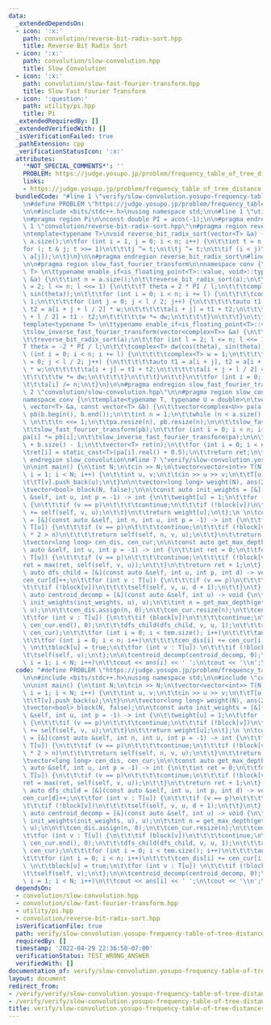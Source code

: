```yaml
---
data:
  _extendedDependsOn:
  - icon: ':x:'
    path: convolution/reverse-bit-radix-sort.hpp
    title: Reverse Bit Radix Sort
  - icon: ':x:'
    path: convolution/slow-convolution.hpp
    title: Slow Convolution
  - icon: ':x:'
    path: convolution/slow-fast-fourier-transform.hpp
    title: Slow Fast Fourier Transform
  - icon: ':question:'
    path: utility/pi.hpp
    title: Pi
  _extendedRequiredBy: []
  _extendedVerifiedWith: []
  _isVerificationFailed: true
  _pathExtension: cpp
  _verificationStatusIcon: ':x:'
  attributes:
    '*NOT_SPECIAL_COMMENTS*': ''
    PROBLEM: https://judge.yosupo.jp/problem/frequency_table_of_tree_distance
    links:
    - https://judge.yosupo.jp/problem/frequency_table_of_tree_distance
  bundledCode: "#line 1 \"verify/slow-convolution.yosupo-frequency-table-of-tree-distances.test.cpp\"\
    \n#define PROBLEM \"https://judge.yosupo.jp/problem/frequency_table_of_tree_distance\"\
    \n\n#include <bits/stdc++.h>\nusing namespace std;\n\n#line 1 \"utility/pi.hpp\"\
    \n#pragma region Pi\n\nconst double PI = acos(-1);\n\n#pragma endregion Pi\n#line\
    \ 1 \"convolution/reverse-bit-radix-sort.hpp\"\n#pragma region reverse_bit_radix_sort\n\
    \ntemplate<typename T>\nvoid reverse_bit_radix_sort(vector<T> &a) {\n\tint n =\
    \ a.size();\n\tfor (int i = 1, j = 0; i < n; i++) {\n\t\tint t = n >> 1;\n\t\t\
    for (; t & j; t >>= 1)\n\t\t\tj ^= t;\n\t\tj ^= t;\n\t\tif (i < j)\n\t\t\tswap(a[i],\
    \ a[j]);\n\t}\n}\n\n#pragma endregion reverse_bit_radix_sort\n#line 3 \"convolution/slow-fast-fourier-transform.hpp\"\
    \n\n#pragma region slow_fast_fourier_transform\n\nnamespace conv {\n\ttemplate<typename\
    \ T> \n\ttypename enable_if<is_floating_point<T>::value, void>::type\n\tslow_fast_fourier_transform(vector<complex<T>>\
    \ &a) {\n\t\tint n = a.size();\n\t\treverse_bit_radix_sort(a);\n\t\tfor (int l\
    \ = 2; l <= n; l <<= 1) {\n\t\t\tT theta = 2 * PI / l;\n\t\t\tcomplex<T> dw(cos(theta),\
    \ sin(theta));\n\t\t\tfor (int i = 0; i < n; i += l) {\n\t\t\t\tcomplex<T> w =\
    \ 1;\n\t\t\t\tfor (int j = 0; j < l / 2; j++) {\n\t\t\t\t\tauto t1 = a[i + j],\
    \ t2 = a[i + j + l / 2] * w;\n\t\t\t\t\ta[i + j] = t1 + t2;\n\t\t\t\t\ta[i + j\
    \ + l / 2] = t1 - t2;\n\t\t\t\t\tw *= dw;\n\t\t\t\t}\n\t\t\t}\n\t\t}\n\t}\n\n\t\
    template<typename T> \n\ttypename enable_if<is_floating_point<T>::value, void>::type\n\
    \tslow_inverse_fast_fourier_transform(vector<complex<T>> &a) {\n\t\tint n = a.size();\n\
    \t\treverse_bit_radix_sort(a);\n\t\tfor (int l = 2; l <= n; l <<= 1) {\n\t\t\t\
    T theta = -2 * PI / l;\n\t\t\tcomplex<T> dw(cos(theta), sin(theta));\n\t\t\tfor\
    \ (int i = 0; i < n; i += l) {\n\t\t\t\tcomplex<T> w = 1;\n\t\t\t\tfor (int j\
    \ = 0; j < l / 2; j++) {\n\t\t\t\t\tauto t1 = a[i + j], t2 = a[i + j + l / 2]\
    \ * w;\n\t\t\t\t\ta[i + j] = t1 + t2;\n\t\t\t\t\ta[i + j + l / 2] = t1 - t2;\n\
    \t\t\t\t\tw *= dw;\n\t\t\t\t}\n\t\t\t}\n\t\t}\n\t\tfor (int i = 0; i < n; i++)\n\
    \t\t\ta[i] /= n;\n\t}\n}\n\n#pragma endregion slow_fast_fourier_transform\n#line\
    \ 2 \"convolution/slow-convolution.hpp\"\n\n#pragma region slow_convolution\n\n\
    namespace conv {\n\ttemplate<typename T, typename U = double>\n\tvector<T> slow_convolution(const\
    \ vector<T> &a, const vector<T> &b) {\n\t\tvector<complex<U>> pa(a.begin(), a.end()),\
    \ pb(b.begin(), b.end());\n\t\tint n = 1;\n\t\twhile (n < a.size() + b.size())\
    \ \n\t\t\tn <<= 1;\n\t\tpa.resize(n), pb.resize(n);\n\n\t\tslow_fast_fourier_transform(pa);\n\
    \t\tslow_fast_fourier_transform(pb);\n\t\tfor (int i = 0; i < n; i++)\n\t\t\t\
    pa[i] *= pb[i];\n\t\tslow_inverse_fast_fourier_transform(pa);\n\n\t\tn = a.size()\
    \ + b.size() - 1;\n\t\tvector<T> ret(n);\n\t\tfor (int i = 0; i < n; i++)\n\t\t\
    \tret[i] = static_cast<T>(pa[i].real() + 0.5);\n\t\treturn ret;\n\t}\n}\n\n#pragma\
    \ endregion slow_convolution\n#line 7 \"verify/slow-convolution.yosupo-frequency-table-of-tree-distances.test.cpp\"\
    \n\nint main() {\n\tint N;\n\tcin >> N;\n\tvector<vector<int>> T(N);\n\tfor (int\
    \ i = 1; i < N; i++) {\n\t\tint u, v;\n\t\tcin >> u >> v;\n\t\tT[u].push_back(v);\n\
    \t\tT[v].push_back(u);\n\t}\n\n\tvector<long long> weight(N), ans(2 * N, 0);\n\
    \tvector<bool> block(N, false);\n\n\tconst auto init_weights = [&](const auto\
    \ &self, int u, int p = -1) -> int {\n\t\tweight[u] = 1;\n\t\tfor (int v : T[u])\
    \ {\n\t\t\tif (v == p)\n\t\t\t\tcontinue;\n\t\t\tif (!block[v])\n\t\t\t\tweight[u]\
    \ += self(self, v, u);\n\t\t}\n\t\treturn weight[u];\n\t};\n \n\tconst auto find_centroid\
    \ = [&](const auto &self, int n, int u, int p = -1) -> int {\n\t\tfor (int v :\
    \ T[u]) {\n\t\t\tif (v == p)\n\t\t\t\tcontinue;\n\t\t\tif (!block[v] && weight[v]\
    \ * 2 > n)\n\t\t\t\treturn self(self, n, v, u);\n\t\t}\n\t\treturn u;\n\t};\n\n\
    \tvector<long long> cen_dis, cen_cur;\n\n\tconst auto get_max_depth = [&](const\
    \ auto &self, int u, int p = -1) -> int {\n\t\tint ret = 0;\n\t\tfor (int v :\
    \ T[u]) {\n\t\t\tif (v == p)\n\t\t\t\tcontinue;\n\t\t\tif (!block[v])\n\t\t\t\t\
    ret = max(ret, self(self, v, u));\n\t\t}\n\t\treturn ret + 1;\n\t};\n\n\tconst\
    \ auto dfs_child = [&](const auto &self, int u, int p, int d) -> void {\n\t\t\
    cen_cur[d]++;\n\t\tfor (int v : T[u]) {\n\t\t\tif (v == p)\n\t\t\t\tcontinue;\n\
    \t\t\tif (!block[v])\n\t\t\t\tself(self, v, u, d + 1);\n\t\t}\n\t};\n\n\tconst\
    \ auto centroid_decomp = [&](const auto &self, int u) -> void {\n\t\tu = find_centroid(find_centroid,\
    \ init_weights(init_weights, u), u);\n\t\tint n = get_max_depth(get_max_depth,\
    \ u);\n\n\t\tcen_dis.assign(n, 0);\n\t\tcen_cur.resize(n);\n\t\tcen_dis[0]++;\n\
    \t\tfor (int v : T[u]) {\n\t\t\tif (block[v])\n\t\t\t\tcontinue;\n\t\t\tfill(cen_cur.begin(),\
    \ cen_cur.end(), 0);\n\t\t\tdfs_child(dfs_child, v, u, 1);\n\t\t\tauto tem = conv::slow_convolution(cen_dis,\
    \ cen_cur);\n\t\t\tfor (int i = 0; i < tem.size(); i++)\n\t\t\t\tans[i] += tem[i];\n\
    \t\t\tfor (int i = 0; i < n; i++)\n\t\t\t\tcen_dis[i] += cen_cur[i];\n\t\t}\n\
    \ \n\t\tblock[u] = true;\n\t\tfor (int v : T[u]) \n\t\t\tif (!block[v]) \n\t\t\
    \t\tself(self, v);\n\t};\n\n\tcentroid_decomp(centroid_decomp, 0);\n\n\tfor (int\
    \ i = 1; i < N; i++)\n\t\tcout << ans[i] << ' ';\n\tcout << '\\n';\n}\n\n"
  code: "#define PROBLEM \"https://judge.yosupo.jp/problem/frequency_table_of_tree_distance\"\
    \n\n#include <bits/stdc++.h>\nusing namespace std;\n\n#include \"convolution/slow-convolution.hpp\"\
    \n\nint main() {\n\tint N;\n\tcin >> N;\n\tvector<vector<int>> T(N);\n\tfor (int\
    \ i = 1; i < N; i++) {\n\t\tint u, v;\n\t\tcin >> u >> v;\n\t\tT[u].push_back(v);\n\
    \t\tT[v].push_back(u);\n\t}\n\n\tvector<long long> weight(N), ans(2 * N, 0);\n\
    \tvector<bool> block(N, false);\n\n\tconst auto init_weights = [&](const auto\
    \ &self, int u, int p = -1) -> int {\n\t\tweight[u] = 1;\n\t\tfor (int v : T[u])\
    \ {\n\t\t\tif (v == p)\n\t\t\t\tcontinue;\n\t\t\tif (!block[v])\n\t\t\t\tweight[u]\
    \ += self(self, v, u);\n\t\t}\n\t\treturn weight[u];\n\t};\n \n\tconst auto find_centroid\
    \ = [&](const auto &self, int n, int u, int p = -1) -> int {\n\t\tfor (int v :\
    \ T[u]) {\n\t\t\tif (v == p)\n\t\t\t\tcontinue;\n\t\t\tif (!block[v] && weight[v]\
    \ * 2 > n)\n\t\t\t\treturn self(self, n, v, u);\n\t\t}\n\t\treturn u;\n\t};\n\n\
    \tvector<long long> cen_dis, cen_cur;\n\n\tconst auto get_max_depth = [&](const\
    \ auto &self, int u, int p = -1) -> int {\n\t\tint ret = 0;\n\t\tfor (int v :\
    \ T[u]) {\n\t\t\tif (v == p)\n\t\t\t\tcontinue;\n\t\t\tif (!block[v])\n\t\t\t\t\
    ret = max(ret, self(self, v, u));\n\t\t}\n\t\treturn ret + 1;\n\t};\n\n\tconst\
    \ auto dfs_child = [&](const auto &self, int u, int p, int d) -> void {\n\t\t\
    cen_cur[d]++;\n\t\tfor (int v : T[u]) {\n\t\t\tif (v == p)\n\t\t\t\tcontinue;\n\
    \t\t\tif (!block[v])\n\t\t\t\tself(self, v, u, d + 1);\n\t\t}\n\t};\n\n\tconst\
    \ auto centroid_decomp = [&](const auto &self, int u) -> void {\n\t\tu = find_centroid(find_centroid,\
    \ init_weights(init_weights, u), u);\n\t\tint n = get_max_depth(get_max_depth,\
    \ u);\n\n\t\tcen_dis.assign(n, 0);\n\t\tcen_cur.resize(n);\n\t\tcen_dis[0]++;\n\
    \t\tfor (int v : T[u]) {\n\t\t\tif (block[v])\n\t\t\t\tcontinue;\n\t\t\tfill(cen_cur.begin(),\
    \ cen_cur.end(), 0);\n\t\t\tdfs_child(dfs_child, v, u, 1);\n\t\t\tauto tem = conv::slow_convolution(cen_dis,\
    \ cen_cur);\n\t\t\tfor (int i = 0; i < tem.size(); i++)\n\t\t\t\tans[i] += tem[i];\n\
    \t\t\tfor (int i = 0; i < n; i++)\n\t\t\t\tcen_dis[i] += cen_cur[i];\n\t\t}\n\
    \ \n\t\tblock[u] = true;\n\t\tfor (int v : T[u]) \n\t\t\tif (!block[v]) \n\t\t\
    \t\tself(self, v);\n\t};\n\n\tcentroid_decomp(centroid_decomp, 0);\n\n\tfor (int\
    \ i = 1; i < N; i++)\n\t\tcout << ans[i] << ' ';\n\tcout << '\\n';\n}\n\n"
  dependsOn:
  - convolution/slow-convolution.hpp
  - convolution/slow-fast-fourier-transform.hpp
  - utility/pi.hpp
  - convolution/reverse-bit-radix-sort.hpp
  isVerificationFile: true
  path: verify/slow-convolution.yosupo-frequency-table-of-tree-distances.test.cpp
  requiredBy: []
  timestamp: '2022-04-29 22:36:50-07:00'
  verificationStatus: TEST_WRONG_ANSWER
  verifiedWith: []
documentation_of: verify/slow-convolution.yosupo-frequency-table-of-tree-distances.test.cpp
layout: document
redirect_from:
- /verify/verify/slow-convolution.yosupo-frequency-table-of-tree-distances.test.cpp
- /verify/verify/slow-convolution.yosupo-frequency-table-of-tree-distances.test.cpp.html
title: verify/slow-convolution.yosupo-frequency-table-of-tree-distances.test.cpp
---
```

